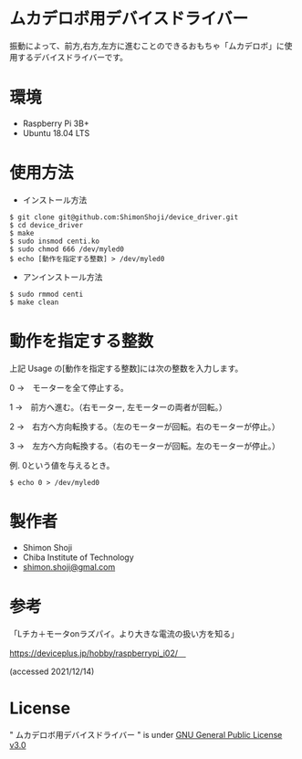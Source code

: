 # ムカデロボ用デバイスドライバー

振動によって、前方,右方,左方に進むことのできるおもちゃ「ムカデロボ」に使用するデバイスドライバーです。

# 環境

* Raspberry Pi 3B+
* Ubuntu 18.04 LTS

# 使用方法

* インストール方法

```
$ git clone git@github.com:ShimonShoji/device_driver.git
$ cd device_driver
$ make
$ sudo insmod centi.ko
$ sudo chmod 666 /dev/myled0
$ echo [動作を指定する整数] > /dev/myled0
```

* アンインストール方法
```
$ sudo rmmod centi
$ make clean
```

# 動作を指定する整数

上記 Usage の[動作を指定する整数]には次の整数を入力します。

0 →　モーターを全て停止する。

1 →　前方へ進む。（右モーター, 左モーターの両者が回転。）

2 →　右方へ方向転換する。（左のモーターが回転。右のモーターが停止。）

3 →　左方へ方向転換する。（右のモーターが回転。左のモーターが停止。）


例. 0という値を与えるとき。
```
$ echo 0 > /dev/myled0
```

# 製作者

* Shimon Shoji
* Chiba Institute of Technology
* shimon.shoji@gmal.com


# 参考
「Lチカ＋モータonラズパイ。より大きな電流の扱い方を知る」　

https://deviceplus.jp/hobby/raspberrypi_i02/　

(accessed 2021/12/14)


# License
" ムカデロボ用デバイスドライバー " is under [GNU General Public License v3.0](https://github.com/ShimonShoji/device_driver/blob/main/COPYING)
